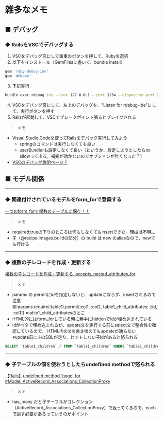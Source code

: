 # 雑多なメモ

## ■ デバッグ

### ◆ RailsをVSCでデバッグする

1. VSCをデバッグ窓にして歯車のボタンを押して、Rubyを選択
2. 以下をインストール（GemFilesに書いて、bundle install）

```ruby
gem 'ruby-debug-ide'
gem 'debase'
```

3. 下記実行

```cmd
bundle exec rdebug-ide --host 127.0.0.1 --port 1234 --dispatcher-port 26162 -- bin/rails s
```

4. VSCをデバッグ窓にして、左上のデバッグを、"Listen for rdebug-ide"にして、実行ボタンを押す
5. Railsが起動して、VSCでブレークポイント張るとブレイクされる

> メモ

* [Visual Studio Codeを使ってRailsをデバッグ実行してみよう](https://qiita.com/chimame/items/56e48ab3145312ff1786)
  * springのコマンドは実行しなくても良い
  * userBundlerも設定しなくて良い（というか、設定しようとしたらno allowって出る。補完が効かないのでオプションが無くなった？）
* [VSCのデバッグ説明ページ？](https://vscode-doc-jp.github.io/docs/userguide/debugging.html)

## ■ モデル関係

----

### ◆ 関連付けされているモデルをform_forで登録する

[一つのform_forで複数のテーブルに保存！！](https://qiita.com/shinichiro81/items/4edb8af4a64991897d5a)

> メモ
* required:trueの下りのところは何もしなくてもinsertできた。理由は不明。。
* 子（@recipe.images.buildの部分）の build は new のaliasなので、newでも行ける

----

### ◆ 複数の子レコードを作成・更新する

[複数の子レコードを作成・更新する. accepts_nested_attributes_for](https://qiita.com/hmuronaka/items/818c421dc632e3efb7a6)

> メモ
* params の permitにidを指定しないと、updateにならず、insertされるので注意  
例:params.require(:table1).permit(:col1, :col2, table1_child_attributes: [:id, :col1]) ※table1_child_attributesのとこ
* HTML的にはform_forしている時に勝手にhiddenでidが埋め込まれている  
* idがベタで埋め込まれるが、update文を実行する前にselect文で整合性を確認しているので、
HTML内のidを書き換えてもupdateが通らない  
※update前に↓のSQLが走り、ヒットしない子idがあると怒られる

```sql
SELECT `table1_children`.* FROM `table1_children` WHERE `table1_children`.`table1_id` = 27 AND `table1_children`.`id` IN (16, 17)
```

----

### ◆ 子テーブルの値を使おうとしたらundefined methodで怒られる

[【Rails】undefined method `hoge' for #<Model::ActiveRecord_Associations_CollectionProxy>](https://qiita.com/Hassan/items/94d79bcae2ba033bc829)

> メモ
* has_many だと子テーブルがコレクション（ActiveRecord_Associations_CollectionProxy）で返ってくるので、each で回す必要があるっていうのがポイント
